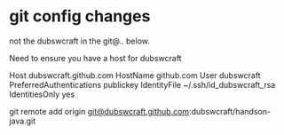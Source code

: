# git config changes

not the dubswcraft in the git@.. below.

Need to ensure you have a host for dubswcraft

Host dubswcraft.github.com
	HostName github.com
	User dubswcraft
	PreferredAuthentications publickey
	IdentityFile ~/.ssh/id_dubswcraft_rsa
	IdentitiesOnly yes

git remote add origin git@dubswcraft.github.com:dubswcraft/handson-java.git
